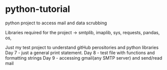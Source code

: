 # python-tutorial
python project to access mail and data scrubbing

Libraries required for the project -> smtplib, imaplib, sys, requests, pandas, os, 



Just my test project to understand gitHub perositories and python libraries\
Day 7 - just a general print statement.
Day 8 - test file with functions and formatting strings
Day 9 - accessing gmail(any SMTP server) and send/read mail 
